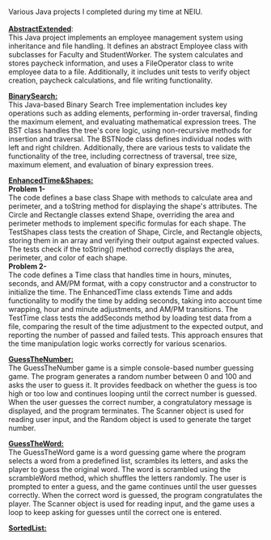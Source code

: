 Various Java projects I completed during my time at NEIU. <br>
<br>
<ins>**AbstractExtended**</ins>: <br>
This Java project implements an employee management system using inheritance and file handling. It defines an abstract Employee class with subclasses for Faculty and StudentWorker. The system calculates and stores paycheck information, and uses a FileOperator class to write employee data to a file. Additionally, it includes unit tests to verify object creation, paycheck calculations, and file writing functionality.

<ins>**BinarySearch:**</ins> <br>
This Java-based Binary Search Tree implementation includes key operations such as adding elements, performing in-order traversal, finding the maximum element, and evaluating mathematical expression trees. The BST class handles the tree's core logic, using non-recursive methods for insertion and traversal. The BSTNode class defines individual nodes with left and right children. Additionally, there are various tests to validate the functionality of the tree, including correctness of traversal, tree size, maximum element, and evaluation of binary expression trees.

<ins>**EnhancedTime&Shapes:**</ins> <br>
**Problem 1-** <br>
The code defines a base class Shape with methods to calculate area and perimeter, and a toString method for displaying the shape's attributes. The Circle and Rectangle classes extend Shape, overriding the area and perimeter methods to implement specific formulas for each shape. The TestShapes class tests the creation of Shape, Circle, and Rectangle objects, storing them in an array and verifying their output against expected values. The tests check if the toString() method correctly displays the area, perimeter, and color of each shape. <br>
**Problem 2-** <br>
The code defines a Time class that handles time in hours, minutes, seconds, and AM/PM format, with a copy constructor and a constructor to initialize the time. The EnhancedTime class extends Time and adds functionality to modify the time by adding seconds, taking into account time wrapping, hour and minute adjustments, and AM/PM transitions. The TestTime class tests the addSeconds method by loading test data from a file, comparing the result of the time adjustment to the expected output, and reporting the number of passed and failed tests. This approach ensures that the time manipulation logic works correctly for various scenarios. <br>

<ins>**GuessTheNumber:**</ins> <br>
The GuessTheNumber game is a simple console-based number guessing game. The program generates a random number between 0 and 100 and asks the user to guess it. It provides feedback on whether the guess is too high or too low and continues looping until the correct number is guessed. When the user guesses the correct number, a congratulatory message is displayed, and the program terminates. The Scanner object is used for reading user input, and the Random object is used to generate the target number. <br>

<ins>**GuessTheWord:**</ins> <br>
The GuessTheWord game is a word guessing game where the program selects a word from a predefined list, scrambles its letters, and asks the player to guess the original word. The word is scrambled using the scrambleWord method, which shuffles the letters randomly. The user is prompted to enter a guess, and the game continues until the user guesses correctly. When the correct word is guessed, the program congratulates the player. The Scanner object is used for reading input, and the game uses a loop to keep asking for guesses until the correct one is entered. <br>

<ins>**SortedList:**</ins> <br>
 <br>
